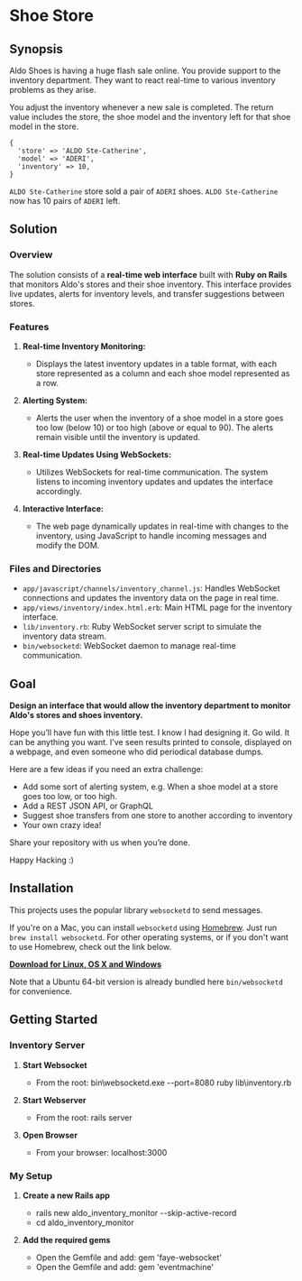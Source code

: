 # Shoe Store

## Synopsis

Aldo Shoes is having a huge flash sale online. You provide support to the inventory department. They want to react real-time to various inventory problems as they arise.

You adjust the inventory whenever a new sale is completed. The return value includes the store, the shoe model and the inventory left for that shoe model in the store.

```
{
  'store' => 'ALDO Ste-Catherine',
  'model' => 'ADERI',
  'inventory' => 10,
}
```

`ALDO Ste-Catherine` store sold a pair of `ADERI` shoes. `ALDO Ste-Catherine` now has 10 pairs of `ADERI` left.

## Solution

### Overview

The solution consists of a **real-time web interface** built with **Ruby on Rails** that monitors Aldo's stores and their shoe inventory. This interface provides live updates, alerts for inventory levels, and transfer suggestions between stores.

### Features

1. **Real-time Inventory Monitoring:**
   - Displays the latest inventory updates in a table format, with each store represented as a column and each shoe model represented as a row.

2. **Alerting System:**
   - Alerts the user when the inventory of a shoe model in a store goes too low (below 10) or too high (above or equal to 90). The alerts remain visible until the inventory is updated.

3. **Real-time Updates Using WebSockets:**
   - Utilizes WebSockets for real-time communication. The system listens to incoming inventory updates and updates the interface accordingly.

4. **Interactive Interface:**
   - The web page dynamically updates in real-time with changes to the inventory, using JavaScript to handle incoming messages and modify the DOM.

### Files and Directories

- `app/javascript/channels/inventory_channel.js`: Handles WebSocket connections and updates the inventory data on the page in real time.
- `app/views/inventory/index.html.erb`: Main HTML page for the inventory interface.
- `lib/inventory.rb`: Ruby WebSocket server script to simulate the inventory data stream.
- `bin/websocketd`: WebSocket daemon to manage real-time communication.

## Goal

**Design an interface that would allow the inventory department to monitor Aldo's stores and shoes inventory.**

Hope you’ll have fun with this little test. I know I had designing it.
Go wild. It can be anything you want. I’ve seen results printed to console, displayed on a webpage, and even someone who did periodical database dumps.

Here are a few ideas if you need an extra challenge:

- Add some sort of alerting system, e.g. When a shoe model at a store goes too low, or too high.
- Add a REST JSON API, or GraphQL
- Suggest shoe transfers from one store to another according to inventory
- Your own crazy idea!

Share your repository with us when you’re done.

Happy Hacking :)

## Installation

This projects uses the popular library `websocketd` to send messages.

If you're on a Mac, you can install `websocketd` using [Homebrew](http://brew.sh/). Just run `brew install websocketd`. For other operating systems, or if you don't want to use Homebrew, check out the link below.

**[Download for Linux, OS X and Windows](https://github.com/joewalnes/websocketd/wiki/Download-and-install)**

Note that a Ubuntu 64-bit version is already bundled here `bin/websocketd` for convenience.

## Getting Started

### Inventory Server

1. **Start Websocket**
   - From the root: bin\websocketd.exe --port=8080 ruby lib\inventory.rb

2. **Start Webserver**
   - From the root: rails server

3. **Open Browser**
   - From your browser: localhost:3000

### My Setup

1. **Create a new Rails app**
   - rails new aldo_inventory_monitor --skip-active-record
   - cd aldo_inventory_monitor

2. **Add the required gems**
   - Open the Gemfile and add: gem 'faye-websocket'
   - Open the Gemfile and add: gem 'eventmachine' 
